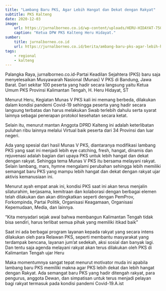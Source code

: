 ```yaml
---
title: "Lambang Baru PKS, Agar Lebih Hangat dan Dekat dengan Rakyat"
subtitle: PKS Kalteng
date: 2020-12-03
image: 
    url: https://jurnalborneo.co.id/wp-content/uploads/HERU-HIDAYAT-750x375.jpeg
    caption: "Ketua DPW PKS Kalteng Heru Hidayat."
sumber: 
    title: jurnalborneo.co.id
    url: https://jurnalborneo.co.id/berita/ambang-baru-pks-agar-lebih-hangat-dan-dekat-dengan-rakyat/
tags:
    - regional
    - kalteng
---
```


Palangka Raya, jurnalborneo.co.id-Partai Keadilan Sejahtera (PKS) baru saja menyelesaikan Musyawarah Nasional (Munas) V PKS di Bandung, Jawa Barat. Dari sekitar 100 peserta yang hadir secara langsung yaitu Ketua Umum PKS Provinsi Kalimantan Tengah, H. Heru Hidayat, ST

Menurut Heru, Kegiatan Munas V PKS kali ini memang berbeda, dilakukan dalam kondisi pandemi Covid-19 sehingga peserta yang hadir secara langsung terbatas dan harus melakukan Swab terlebih dahulu serta syarat lainnya sebagai penerapan protokol kesehatan secara ketat.

Selain itu, menurut mantan Anggota DPRD Kalteng ini adalah keterlibatan puluhan ribu lainnya melalui Virtual baik peserta dari 34 Provinsi dan luar negeri.

Ada yang spesial dari hasil Munas V PKS, diantaranya modifikasi lambang PKS yang saat ini menjadi lebih eye catching, fresh, hangat, dinamis dan rejuvenasi adalah bagian dari upaya PKS untuk lebih hangat dan dekat dengan rakyat. Sehingga tema Munas V PKS itu bersama melayani rakyat. Selain lambang, mars, hymne mengalami perubahan sehingga lebih memiliki semangat baru PKS yang mampu lebih hangat dan dekat dengan rakyat ujar aktivis kemanusiaan ini.

Menurut ayah empat anak ini, kondisi PKS saat ini akan terus menjalin silaturahim, kerjasama, kemitraan dan kolaborasi dengan berbagai elemen telah dilakukan dan akan ditingkatkan seperti dengan PemProv, Forkompinda, Partai Politik, Organisasi Keagamaan, Organisasi Kepemudaan, Media, dan lainnya.

“Kita menyadari sejak awal bahwa membangun Kalimantan Tengah tidak bisa sendiri, harus terlibat semua pihak yang memiliki itikad baik”

Saat ini ada berbagai program layanan kepada rakyat yang secara intens dilakukan oleh para Relawan PKS, seperti membantu masyarakat yang terdampak bencana, layanan jum’at sedekah, aksi sosial dan banyak lagi. Dan tentu saja agenda melayani rakyat akan terus dilakukan oleh PKS di Kalimantan Tengah ujar Heru

Maka momentumnya sangat tepat menurut motivator muda ini apabila lambang baru PKS memiliki makna agar PKS lebih dekat dan lebih hangat dengan Rakyat. Ada semangat baru PKS yang hadir ditengah rakyat, para pengurus, anggota Dewan, dan simpatisan untuk terus menjadi pelayan bagi rakyat termasuk pada kondisi pandemi Covid-19.A.ist